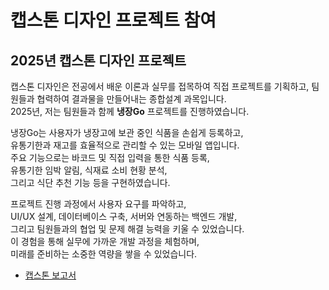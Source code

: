 # 캡스톤 디자인 프로젝트 참여

## 2025년 캡스톤 디자인 프로젝트  
캡스톤 디자인은 전공에서 배운 이론과 실무를 접목하여 직접 프로젝트를 기획하고, 팀원들과 협력하여 결과물을 만들어내는 종합설계 과목입니다.  
2025년, 저는 팀원들과 함께 **냉장Go** 프로젝트를 진행하였습니다.

냉장Go는 사용자가 냉장고에 보관 중인 식품을 손쉽게 등록하고,  
유통기한과 재고를 효율적으로 관리할 수 있는 모바일 앱입니다.  
주요 기능으로는 바코드 및 직접 입력을 통한 식품 등록,  
유통기한 임박 알림, 식재료 소비 현황 분석,  
그리고 식단 추천 기능 등을 구현하였습니다.

프로젝트 진행 과정에서 사용자 요구를 파악하고,  
UI/UX 설계, 데이터베이스 구축, 서버와 연동하는 백엔드 개발,  
그리고 팀원들과의 협업 및 문제 해결 능력을 키울 수 있었습니다.  
이 경험을 통해 실무에 가까운 개발 과정을 체험하며,  
미래를 준비하는 소중한 역량을 쌓을 수 있었습니다.

- [캡스톤 보고서](https://github.com/ksj1119/KimSinJoong_Dev_Study_note/blob/main/ksj_study_note/images/pdf/J5_%EA%B9%80%EC%8B%A0%EC%A4%91_202106943_%ED%95%A8%EC%84%9D%ED%98%84_IT%EC%B7%A8%EC%B0%BD%EC%97%85%EC%9D%84%EC%9C%84%ED%95%9C%EC%8A%A4%ED%82%AC%EC%85%8B%EC%97%85%EA%B7%B8%EB%A0%88%EC%9D%B4%EB%93%9C.pdf)

